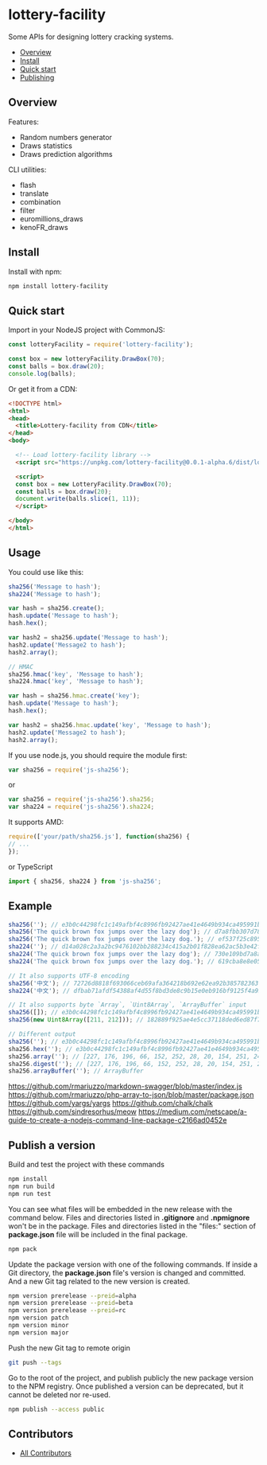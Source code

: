 # lottery-facility
Some APIs for designing lottery cracking systems.


<!-- TOC -->
- [Overview](#overview)
- [Install](#install)
- [Quick start](#quick-start)
- [Publishing](#publish-a-version)


## Overview

Features:
* Random numbers generator
* Draws statistics
* Draws prediction algorithms

CLI utilities:
* flash
* translate
* combination
* filter
* euromillions_draws
* kenoFR_draws


## Install

Install with npm:

```sh
npm install lottery-facility
```


## Quick start

Import in your NodeJS project with CommonJS:

```js
const lotteryFacility = require('lottery-facility');

const box = new lotteryFacility.DrawBox(70);
const balls = box.draw(20);
console.log(balls);
```

Or get it from a CDN:

```html
<!DOCTYPE html>
<html>
<head>
  <title>Lottery-facility from CDN</title>
</head>
<body>

  <!-- Load lottery-facility library -->
  <script src="https://unpkg.com/lottery-facility@0.0.1-alpha.6/dist/lotteryfacility-webbundle.min.js"></script>

  <script>
  const box = new LotteryFacility.DrawBox(70);
  const balls = box.draw(20);
  document.write(balls.slice(1, 11));
  </script>

</body>
</html>
```





## Usage
You could use like this:
```JavaScript
sha256('Message to hash');
sha224('Message to hash');

var hash = sha256.create();
hash.update('Message to hash');
hash.hex();

var hash2 = sha256.update('Message to hash');
hash2.update('Message2 to hash');
hash2.array();

// HMAC
sha256.hmac('key', 'Message to hash');
sha224.hmac('key', 'Message to hash');

var hash = sha256.hmac.create('key');
hash.update('Message to hash');
hash.hex();

var hash2 = sha256.hmac.update('key', 'Message to hash');
hash2.update('Message2 to hash');
hash2.array();
```
If you use node.js, you should require the module first:
```JavaScript
var sha256 = require('js-sha256');
```
or 
```JavaScript
var sha256 = require('js-sha256').sha256;
var sha224 = require('js-sha256').sha224;
```
It supports AMD:
```JavaScript
require(['your/path/sha256.js'], function(sha256) {
// ...
});
```
or TypeScript
```TypeScript
import { sha256, sha224 } from 'js-sha256';
```


<!--
lib/ is intended for code that can run as-is
src/ is intended for code that needs to be manipulated before it can be used
build/ is for any scripts or tooling needed to build your project
dist/ is for compiled modules that can be used with other systems.
bin/ is for any executable scripts, or compiled binaries used with, or built from your module.
test/ is for all of your project/module's test scripts
unit/ is a sub-directory for unit tests
integration/ is a sub-directory for integration tests
env/ is for any environment that's needed for testing
-->


## Example
```JavaScript
sha256(''); // e3b0c44298fc1c149afbf4c8996fb92427ae41e4649b934ca495991b7852b855
sha256('The quick brown fox jumps over the lazy dog'); // d7a8fbb307d7809469ca9abcb0082e4f8d5651e46d3cdb762d02d0bf37c9e592
sha256('The quick brown fox jumps over the lazy dog.'); // ef537f25c895bfa782526529a9b63d97aa631564d5d789c2b765448c8635fb6c
sha224(''); // d14a028c2a3a2bc9476102bb288234c415a2b01f828ea62ac5b3e42f
sha224('The quick brown fox jumps over the lazy dog'); // 730e109bd7a8a32b1cb9d9a09aa2325d2430587ddbc0c38bad911525
sha224('The quick brown fox jumps over the lazy dog.'); // 619cba8e8e05826e9b8c519c0a5c68f4fb653e8a3d8aa04bb2c8cd4c

// It also supports UTF-8 encoding
sha256('中文'); // 72726d8818f693066ceb69afa364218b692e62ea92b385782363780f47529c21
sha224('中文'); // dfbab71afdf54388af4d55f8bd3de8c9b15e0eb916bf9125f4a959d4

// It also supports byte `Array`, `Uint8Array`, `ArrayBuffer` input
sha256([]); // e3b0c44298fc1c149afbf4c8996fb92427ae41e4649b934ca495991b7852b855
sha256(new Uint8Array([211, 212])); // 182889f925ae4e5cc37118ded6ed87f7bdc7cab5ec5e78faef2e50048999473f

// Different output
sha256(''); // e3b0c44298fc1c149afbf4c8996fb92427ae41e4649b934ca495991b7852b855
sha256.hex(''); // e3b0c44298fc1c149afbf4c8996fb92427ae41e4649b934ca495991b7852b855
sha256.array(''); // [227, 176, 196, 66, 152, 252, 28, 20, 154, 251, 244, 200, 153, 111, 185, 36, 39, 174, 65, 228, 100, 155, 147, 76, 164, 149, 153, 27, 120, 82, 184, 85]
sha256.digest(''); // [227, 176, 196, 66, 152, 252, 28, 20, 154, 251, 244, 200, 153, 111, 185, 36, 39, 174, 65, 228, 100, 155, 147, 76, 164, 149, 153, 27, 120, 82, 184, 85]
sha256.arrayBuffer(''); // ArrayBuffer
```



https://github.com/rmariuzzo/markdown-swagger/blob/master/index.js
https://github.com/rmariuzzo/php-array-to-json/blob/master/package.json
https://github.com/yargs/yargs
https://github.com/chalk/chalk
https://github.com/sindresorhus/meow
https://medium.com/netscape/a-guide-to-create-a-nodejs-command-line-package-c2166ad0452e











## Publish a version

Build and test the project with these commands
```sh
npm install
npm run build
npm run test
```

You can see what files will be embedded in the new release with the command below. Files and directories listed in **.gitignore** and **.npmignore** won't be in the package. Files and directories listed in the "files:" section of **package.json** file will be included in the final package.
```sh
npm pack
```

Update the package version with one of the following commands. If inside a Git directory, the **package.json** file's version is changed and committed. And a new Git tag related to the new version is created.
```sh
npm version prerelease --preid=alpha
npm version prerelease --preid=beta
npm version prerelease --preid=rc
npm version patch
npm version minor
npm version major
```

Push the new Git tag to remote origin
```sh
git push --tags
```

Go to the root of the project, and publish publicly the new package version to the NPM registry. Once published a version can be deprecated, but it cannot be deleted nor re-used.
```sh
npm publish --access public
```


## Contributors

* [All Contributors](./AUTHORS)

